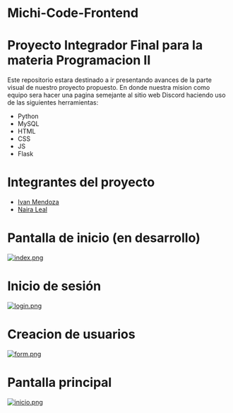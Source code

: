 # Michi-Code-Frontend

# Proyecto Integrador Final para la materia Programacion II

Este repositorio estara destinado a ir presentando avances de la parte visual de nuestro proyecto propuesto.
En donde nuestra mision como equipo sera hacer una pagina semejante al sitio web Discord haciendo uso de las siguientes herramientas:

* Python
* MySQL
* HTML
* CSS
* JS
* Flask

# Integrantes del proyecto

* [Ivan Mendoza](https://github.com/IvanGonzalo23)
* [Naira Leal](https://github.com/Naikl12)

# Pantalla de inicio (en desarrollo)
[![index.png](https://i.postimg.cc/8zG15jtc/index.png)](https://postimg.cc/pp0NcXNM)
# Inicio de sesión
[![login.png](https://i.postimg.cc/KYsQ93W8/login.png)](https://postimg.cc/B8Hxbbsr)

# Creacion de usuarios 
[![form.png](https://i.postimg.cc/J0KsqZTT/form.png)](https://postimg.cc/hQz44zRx)

# Pantalla principal
[![inicio.png](https://i.postimg.cc/VLV6kY2b/inicio.png)](https://postimg.cc/RNw9PzSM)

